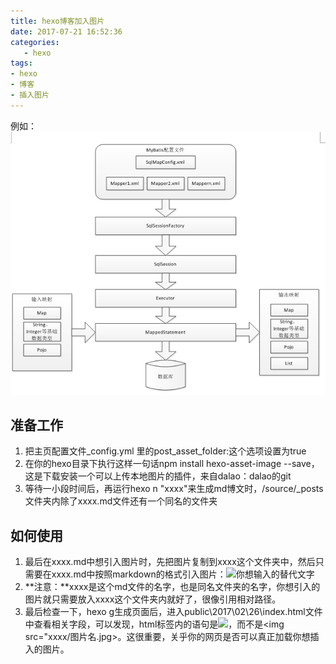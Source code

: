 ```yaml
---
title: hexo博客加入图片
date: 2017-07-21 16:52:36
categories:
   - hexo
tags:
- hexo
- 博客
- 插入图片
---
```

例如：
![架构](hexo博客加入图片/Mybatisjia.png)

## 准备工作
<!-- more -->
1. 把主页配置文件_config.yml 里的post_asset_folder:这个选项设置为true
2. 在你的hexo目录下执行这样一句话npm install hexo-asset-image --save，这是下载安装一个可以上传本地图片的插件，来自dalao：dalao的git
3. 等待一小段时间后，再运行hexo n "xxxx"来生成md博文时，/source/_posts文件夹内除了xxxx.md文件还有一个同名的文件夹

## 如何使用
1. 最后在xxxx.md中想引入图片时，先把图片复制到xxxx这个文件夹中，然后只需要在xxxx.md中按照markdown的格式引入图片：![你想输入的替代文字](xxxx/图片名.jpg)
2. **注意：**xxxx是这个md文件的名字，也是同名文件夹的名字，你想引入的图片就只需要放入xxxx这个文件夹内就好了，很像引用相对路径。
3. 最后检查一下，hexo g生成页面后，进入public\2017\02\26\index.html文件中查看相关字段，可以发现，html标签内的语句是<img src="2017/02/26/xxxx/图片名.jpg">，而不是<img src="xxxx/图片名.jpg>。这很重要，关乎你的网页是否可以真正加载你想插入的图片。



